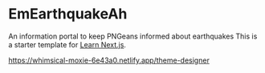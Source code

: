 # EmEarthquakeAh
An information portal to keep PNGeans informed about earthquakes
This is a starter template for [Learn Next.js](https://nextjs.org/learn).

https://whimsical-moxie-6e43a0.netlify.app/theme-designer